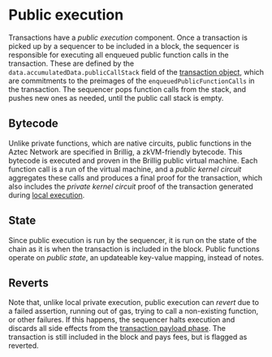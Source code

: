 # Public execution

Transactions have a _public execution_ component. Once a transaction is picked up by a sequencer to be included in a block, the sequencer is responsible for executing all enqueued public function calls in the transaction. These are defined by the `data.accumulatedData.publicCallStack` field of the [transaction object](./tx-object.md), which are commitments to the preimages of the `enqueuedPublicFunctionCalls` in the transaction. The sequencer pops function calls from the stack, and pushes new ones as needed, until the public call stack is empty. 

## Bytecode

Unlike private functions, which are native circuits, public functions in the Aztec Network are specified in Brillig, a zkVM-friendly bytecode. This bytecode is executed and proven in the Brillig public virtual machine. Each function call is a run of the virtual machine, and a _public kernel circuit_ aggregates these calls and produces a final proof for the transaction, which also includes the _private kernel circuit_ proof of the transaction generated during [local execution](./local-execution.md).

## State

Since public execution is run by the sequencer, it is run on the state of the chain as it is when the transaction is included in the block. Public functions operate on _public state_, an updateable key-value mapping, instead of notes.

## Reverts

Note that, unlike local private execution, public execution can _revert_ due to a failed assertion, running out of gas, trying to call a non-existing function, or other failures. If this happens, the sequencer halts execution and discards all side effects from the [transaction payload phase](../gas-and-fees/gas-and-fees.md#transaction-payload). The transaction is still included in the block and pays fees, but is flagged as reverted.

